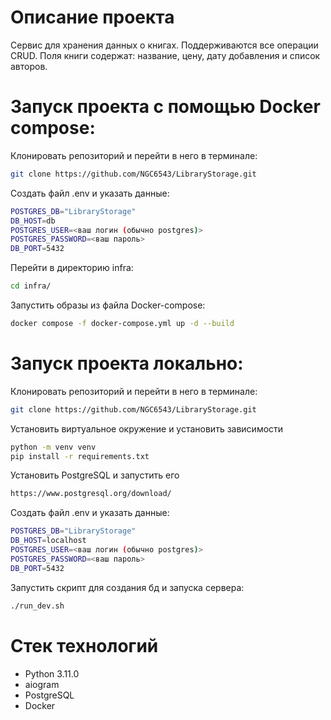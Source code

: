 # Описание проекта
Сервис для хранения данных о книгах. Поддерживаются все операции CRUD. Поля книги содержат: название, цену, дату добавления и список авторов.


# Запуск проекта с помощью Docker compose:

Клонировать репозиторий и перейти в него в терминале:
```bash
git clone https://github.com/NGC6543/LibraryStorage.git
```

Создать файл .env и указать данные:
```bash
POSTGRES_DB="LibraryStorage"
DB_HOST=db
POSTGRES_USER=<ваш логин (обычно postgres)>
POSTGRES_PASSWORD=<ваш пароль>
DB_PORT=5432
```

Перейти в директорию infra:
```bash
cd infra/
```

Запустить образы из файла Docker-compose:
```bash
docker compose -f docker-compose.yml up -d --build
```


# Запуск проекта локально:
Клонировать репозиторий и перейти в него в терминале:
```bash 
git clone https://github.com/NGC6543/LibraryStorage.git
```

Установить виртуальное окружение и установить зависимости
```bash
python -m venv venv
pip install -r requirements.txt
```

Установить PostgreSQL и запустить его
```bash
https://www.postgresql.org/download/
```

Создать файл .env и указать данные:
```bash
POSTGRES_DB="LibraryStorage"
DB_HOST=localhost
POSTGRES_USER=<ваш логин (обычно postgres)>
POSTGRES_PASSWORD=<ваш пароль>
DB_PORT=5432
```

Запустить скрипт для создания бд и запуска сервера:
```bash
./run_dev.sh
```

# Стек технологий
- Python 3.11.0
- aiogram
- PostgreSQL
- Docker

